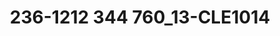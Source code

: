 ---
title: 236-1212 344 760_13-CLE1014
image: 236-1212 344 760_13-CLE1014.jpg
brand: thumbs
layout: vestito
---